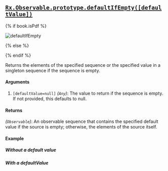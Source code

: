 ## [`Rx.Observable.prototype.defaultIfEmpty([defaultValue])`](https://github.com/Reactive-Extensions/RxJS/blob/master/src/core/linq/observable/defaultifempty.js)

{% if book.isPdf %}

![defaultIfEmpty](http://reactivex.io/documentation/operators/images/defaultIfEmpty.png)

{% else %}



{% endif %}

Returns the elements of the specified sequence or the specified value in a singleton sequence if the sequence is empty.

#### Arguments
1. `[defaultValue=null]` *(`Any`)*: The value to return if the sequence is empty. If not provided, this defaults to null.

#### Returns
*(`Observable`)*: An observable sequence that contains the specified default value if the source is empty; otherwise, the elements of the source itself. 
  
#### Example

##### Without a default value

[](http://jsbin.com/woxed/1/embed?js,console)

##### With a defaultValue

[](http://jsbin.com/yezodu/1/embed?js,console)
